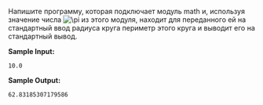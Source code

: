 Напишите программу, которая подключает модуль math и, используя значение числа <img src="https://latex.codecogs.com/svg.image?\pi" title="\pi" /> из этого модуля, находит для переданного ей на стандартный ввод радиуса круга периметр этого круга и выводит его на стандартный вывод.

**Sample Input:**

```coomandline
10.0
```


**Sample Output:**

```coomandline
62.83185307179586
```


